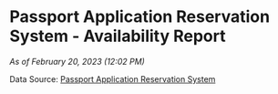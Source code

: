 # Passport Application Reservation System - Availability Report

*As of February 20, 2023 (12:02 PM)*

Data Source: [Passport Application Reservation System](https://eservices.immigration.gov.lk:8443/appointment/pages/reservationApplication.xhtml)